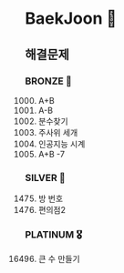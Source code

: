 # BaekJoon 🐧
## 해결문제
### BRONZE 🥉
1000. A+B
1001. A-B
1193. 분수찾기
2408. 주사위 세개
2530. 인공지능 시계
11021. A+B -7

### SILVER 🥈
1475. 방 번호
14400. 편의점2
### PLATINUM 🎖
16496. 큰 수 만들기